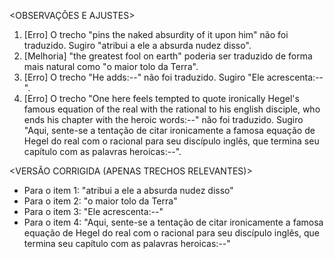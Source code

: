 <OBSERVAÇÕES E AJUSTES>
1. [Erro] O trecho "pins the naked absurdity of it upon him" não foi traduzido. Sugiro "atribui a ele a absurda nudez disso".
2. [Melhoria] "the greatest fool on earth" poderia ser traduzido de forma mais natural como "o maior tolo da Terra".
3. [Erro] O trecho "He adds:--" não foi traduzido. Sugiro "Ele acrescenta:--".
4. [Erro] O trecho "One here feels tempted to quote ironically Hegel's famous equation of the real with the rational to his english disciple, who ends his chapter with the heroic words:--" não foi traduzido. Sugiro "Aqui, sente-se a tentação de citar ironicamente a famosa equação de Hegel do real com o racional para seu discípulo inglês, que termina seu capítulo com as palavras heroicas:--".

<VERSÃO CORRIGIDA (APENAS TRECHOS RELEVANTES)>
- Para o item 1: "atribui a ele a absurda nudez disso"
- Para o item 2: "o maior tolo da Terra"
- Para o item 3: "Ele acrescenta:--"
- Para o item 4: "Aqui, sente-se a tentação de citar ironicamente a famosa equação de Hegel do real com o racional para seu discípulo inglês, que termina seu capítulo com as palavras heroicas:--"